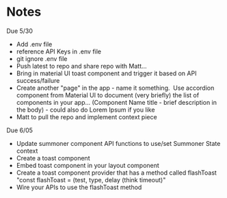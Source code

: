 # Notes

Due 5/30

- Add .env file
- reference API Keys in .env file
- git ignore .env file 
- Push latest to repo and share repo with Matt... 
- Bring in material UI toast component and trigger it based on API success/failure
- Create another "page" in the app - name it something.  Use accordion component from Material UI to document (very briefly) the list of components in your app... (Component Name title - brief description in the body) - could also do Lorem Ipsum if you like
- Matt to pull the repo and implement context piece


Due 6/05

- Update summoner component API functions to use/set Summoner State context
- Create a toast component
- Embed toast component in your layout component
- Create a toast component provider that has a method called flashToast "const flashToast = (test, type, delay (think timeout)"
- Wire your APIs to use the flashToast method
